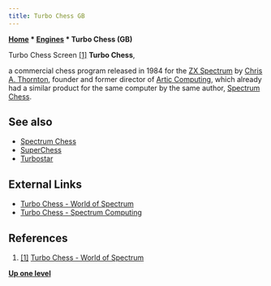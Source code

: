 ```yaml
---
title: Turbo Chess GB
---
```

**[Home](Home "Home") \* [Engines](Engines "Engines") \* Turbo Chess (GB)**



 [](File:Turbochess.jpg) Turbo Chess Screen <a id="cite-note-1" href="#cite-ref-1">[1]</a> 
**Turbo Chess**,  

a commercial chess program released in 1984 for the [ZX Spectrum](ZX_Spectrum "ZX Spectrum") by [Chris A. Thornton](Chris_A._Thornton "Chris A. Thornton"), founder and former director of [Artic Computing](Artic_Computing "Artic Computing"), which already had a similar product for the same computer by the same author, [Spectrum Chess](Spectrum_Chess "Spectrum Chess"). 



## See also


* [Spectrum Chess](Spectrum_Chess "Spectrum Chess")
* [SuperChess](SuperChess "SuperChess")
* [Turbostar](Turbostar "Turbostar")


## External Links


* [Turbo Chess - World of Spectrum](http://www.worldofspectrum.org/infoseekid.cgi?id=0005457)
* [Turbo Chess - Spectrum Computing](https://spectrumcomputing.co.uk/index.php?cat=96&id=5457)


## References


1. <a id="cite-ref-1" href="#cite-note-1">[1]</a> [Turbo Chess - World of Spectrum](http://www.worldofspectrum.org/infoseekid.cgi?id=0005457)

**[Up one level](Engines "Engines")**







 
